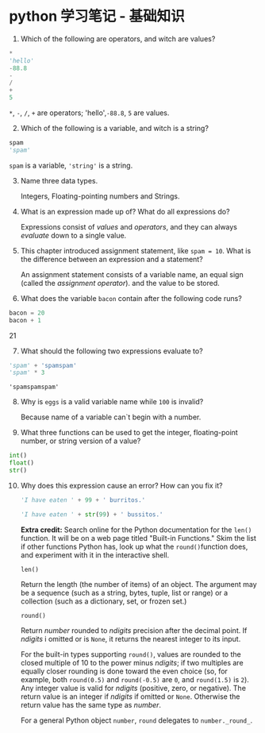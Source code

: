 # python 学习笔记 - 基础知识

1. Which of the following are operators, and witch are values?

```python
*
'hello'
-88.8
-
/
+
5
```

   `*`, `-`, `/`, `+` are operators; 'hello',`-88.8`, `5` are values.

2. Which of the following is a variable, and witch is a string?

```python
spam
'spam'
```

   `spam` is a variable, `'string'` is a string.

3. Name three data types.

   Integers, Floating-pointing numbers and Strings.

4. What is an expression made up of? What do all expressions do?

   Expressions consist of *values* and *operators*, and they can always *evaluate* down to a single value.

5. This chapter introduced assignment statement, like `spam = 10`. What is the difference between an expression and a statement?

   An assignment statement consists of a variable name, an equal sign (called the *assignment operator*). and the value to be stored. 

6. What does the variable `bacon` contain after the following code runs?

```python
bacon = 20
bacon + 1
```

   21

7. What should the following two expressions evaluate to?

```python
'spam' + 'spamspam'
'spam' * 3
```

   `'spamspamspam'`

8. Why is `eggs` is a valid variable name while `100` is invalid?

   Because name of a variable can\`t begin with a number.

9. What three functions can be used to get the integer, floating-point number, or string version of a value?

```python
int()
float()
str()
```

10. Why does this expression cause an error? How can you fix it?

	```python
	'I have eaten ' + 99 + ' burritos.'
	```

	```python
	'I have eaten ' + str(99) + ' bussitos.'
	```

	**Extra credit:** Search online for the Python documentation for the `len()` function. It will be on a web page titled "Built-in Functions." Skim the list if other functions Python has, look up what the `round()`function does, and experiment with it in the interactive shell.

	`len()`

	Return the length (the number of items) of an object. The argument may be a sequence (such as a string, bytes, tuple, list or range) or a collection (such as a dictionary, set, or frozen set.)

	`round()`

	Return *number* rounded to *ndigits* precision after the decimal point. If *ndigits* i omitted or is `None`, it returns the nearest integer to its input.

	For the built-in types supporting `round()`, values are rounded to the closed multiple of 10 to the power minus *ndigits*; if two multiples are equally closer rounding is done toward the even choice (so, for example, both `round(0.5)`  and `round(-0.5)` are `0`, and `round(1.5)` is `2`). Any integer value is valid for *ndigits* (positive, zero, or negative). The return value is an integer if *ndigits* if omitted or `None`. Otherwise the return value has the same type as *number*.

	For a general Python object `number`, `round` delegates to `number._round_`.




